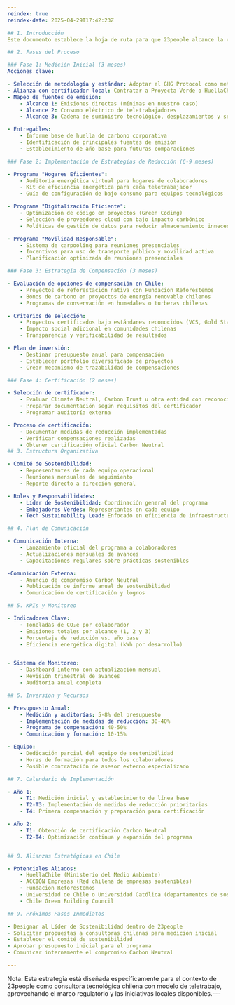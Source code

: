 ```yaml
---
reindex: true
reindex-date: 2025-04-29T17:42:23Z

## 1. Introducción
Este documento establece la hoja de ruta para que 23people alcance la certificación Carbon Neutral, alineada con nuestra visión como empresa tecnológica responsable. Aprovechando nuestro modelo de teletrabajo y enfoque 100% digital, buscamos minimizar y compensar eficientemente nuestra huella de carbono en el contexto chileno.

## 2. Fases del Proceso

### Fase 1: Medición Inicial (3 meses)
Acciones clave:

- Selección de metodología y estándar: Adoptar el GHG Protocol como metodología de medición, compatible con estándares chilenos.
- Alianza con certificador local: Contratar a Proyecta Verde o HuellaChile para auditoría inicial.
- Mapeo de fuentes de emisión:
    - Alcance 1: Emisiones directas (mínimas en nuestro caso)
    - Alcance 2: Consumo eléctrico de teletrabajadores
    - Alcance 3: Cadena de suministro tecnológico, desplazamientos y servicios digitales

- Entregables:
    - Informe base de huella de carbono corporativa
    - Identificación de principales fuentes de emisión
    - Establecimiento de año base para futuras comparaciones

### Fase 2: Implementación de Estrategias de Reducción (6-9 meses)

- Programa "Hogares Eficientes":
    - Auditoría energética virtual para hogares de colaboradores
    - Kit de eficiencia energética para cada teletrabajador
    - Guía de configuración de bajo consumo para equipos tecnológicos

- Programa "Digitalización Eficiente":
    - Optimización de código en proyectos (Green Coding)
    - Selección de proveedores cloud con bajo impacto carbónico
    - Políticas de gestión de datos para reducir almacenamiento innecesario

- Programa "Movilidad Responsable":
    - Sistema de carpooling para reuniones presenciales
    - Incentivos para uso de transporte público y movilidad activa
    - Planificación optimizada de reuniones presenciales

### Fase 3: Estrategia de Compensación (3 meses)

- Evaluación de opciones de compensación en Chile:
    - Proyectos de reforestación nativa con Fundación Reforestemos
    - Bonos de carbono en proyectos de energía renovable chilenos
    - Programas de conservación en humedales o turberas chilenas

- Criterios de selección:
    - Proyectos certificados bajo estándares reconocidos (VCS, Gold Standard)
    - Impacto social adicional en comunidades chilenas
    - Transparencia y verificabilidad de resultados

- Plan de inversión:
    - Destinar presupuesto anual para compensación
    - Establecer portfolio diversificado de proyectos
    - Crear mecanismo de trazabilidad de compensaciones

### Fase 4: Certificación (2 meses)

- Selección de certificador:
    - Evaluar Climate Neutral, Carbon Trust u otra entidad con reconocimiento en Chile
    - Preparar documentación según requisitos del certificador
    - Programar auditoría externa

- Proceso de certificación:
    - Documentar medidas de reducción implementadas
    - Verificar compensaciones realizadas
    - Obtener certificación oficial Carbon Neutral
## 3. Estructura Organizativa

- Comité de Sostenibilidad:
    - Representantes de cada equipo operacional
    - Reuniones mensuales de seguimiento
    - Reporte directo a dirección general

- Roles y Responsabilidades:
    - Líder de Sostenibilidad: Coordinación general del programa
    - Embajadores Verdes: Representantes en cada equipo
    - Tech Sustainability Lead: Enfocado en eficiencia de infraestructura digital

## 4. Plan de Comunicación

- Comunicación Interna:
    - Lanzamiento oficial del programa a colaboradores
    - Actualizaciones mensuales de avances
    - Capacitaciones regulares sobre prácticas sostenibles

-Comunicación Externa:
    - Anuncio de compromiso Carbon Neutral
    - Publicación de informe anual de sostenibilidad
    - Comunicación de certificación y logros

## 5. KPIs y Monitoreo

- Indicadores Clave:
    - Toneladas de CO₂e por colaborador
    - Emisiones totales por alcance (1, 2 y 3)
    - Porcentaje de reducción vs. año base
    - Eficiencia energética digital (kWh por desarrollo)


- Sistema de Monitoreo:
    - Dashboard interno con actualización mensual
    - Revisión trimestral de avances
    - Auditoría anual completa

## 6. Inversión y Recursos

- Presupuesto Anual:
    - Medición y auditorías: 5-8% del presupuesto
    - Implementación de medidas de reducción: 30-40%
    - Programa de compensación: 40-50%
    - Comunicación y formación: 10-15%

- Equipo:
    - Dedicación parcial del equipo de sostenibilidad
    - Horas de formación para todos los colaboradores
    - Posible contratación de asesor externo especializado

## 7. Calendario de Implementación

- Año 1:
    - T1: Medición inicial y establecimiento de línea base
    - T2-T3: Implementación de medidas de reducción prioritarias
    - T4: Primera compensación y preparación para certificación

- Año 2:
    - T1: Obtención de certificación Carbon Neutral
    - T2-T4: Optimización continua y expansión del programa


## 8. Alianzas Estratégicas en Chile

- Potenciales Aliados:
    - HuellaChile (Ministerio del Medio Ambiente)
    - ACCIÓN Empresas (Red chilena de empresas sostenibles)
    - Fundación Reforestemos
    - Universidad de Chile o Universidad Católica (departamentos de sostenibilidad)
    - Chile Green Building Council

## 9. Próximos Pasos Inmediatos

- Designar al Líder de Sostenibilidad dentro de 23people
- Solicitar propuestas a consultoras chilenas para medición inicial
- Establecer el comité de sostenibilidad
- Aprobar presupuesto inicial para el programa
- Comunicar internamente el compromiso Carbon Neutral

---
```


Nota: Esta estrategia está diseñada específicamente para el contexto de 23people como consultora tecnológica chilena con modelo de teletrabajo, aprovechando el marco regulatorio y las iniciativas locales disponibles.---
